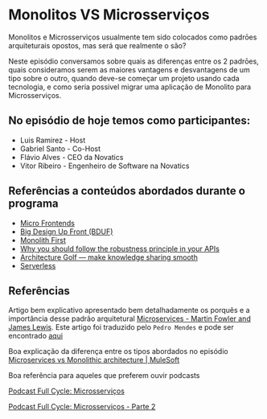 # Monolitos VS Microsserviços

Monolitos e Microsserviços usualmente tem sido colocados como padrōes arquiteturais opostos, mas será que realmente o são?

Neste episódio conversamos sobre quais as diferenças entre os 2 padrōes, quais consideramos serem as maiores vantagens e desvantagens de um tipo sobre o outro, quando deve-se começar um projeto usando cada tecnologia, e como seria possivel migrar uma aplicação de Monolito para Microsserviços.

## No episódio de hoje temos como participantes:
  * Luis Ramirez - Host
  * Gabriel Santo - Co-Host
  * Flávio Alves - CEO da Novatics
  * Vitor Ribeiro - Engenheiro de Software na Novatics

## Referências a conteúdos abordados durante o programa
* [Micro Frontends](https://martinfowler.com/articles/micro-frontends.html)
* [Big Design Up Front (BDUF)](https://en.wikipedia.org/wiki/Big_Design_Up_Front)
* [Monolith First](https://martinfowler.com/bliki/MonolithFirst.html)
* [Why you should follow the robustness principle in your APIs](https://engineering.klarna.com/why-you-should-follow-the-robustness-principle-in-your-apis-b77bd9393e4b)
* [Architecture Golf — make knowledge sharing smooth](https://engineering.klarna.com/architecture-golf-60fb51a6e787)
* [Serverless](https://www.serverless.com)
## Referências

Artigo bem explicativo apresentado bem detalhadamente os porquês e a importância desse padrão arquitetural [Microservices - Martin Fowler and James Lewis](https://martinfowler.com/articles/microservices.html). Este artigo foi traduzido pelo `Pedro Mendes` e pode ser encontrado [aqui](http://www.pedromendes.com.br/2016/01/02/microservicos/)


Boa explicação da diferença entre os tipos abordados no episódio [Microservices vs Monolithic architecture | MuleSoft](https://www.mulesoft.com/resources/api/microservices-vs-monolithic)

Boa referência para aqueles que preferem ouvir podcasts

[Podcast Full Cycle: Microsserviços](https://www.youtube.com/watch?v=ZI8l8Zf3iZM)

[Podcast Full Cycle: Microsserviços - Parte 2](https://www.youtube.com/watch?v=1trCeCSYSxk)
